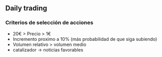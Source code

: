 ---
---

## Daily trading
### Criterios de selección de acciones
- 20€ > Precio > 1€
- Incremento proximo a 10% (más probabilidad de que siga subiendo)
- Volumen relativo > volumen medio
- catalizador -> noticias favorables
